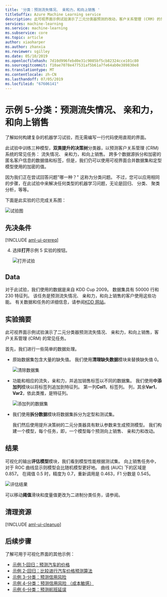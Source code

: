 ```yaml
---
title: '分类：预测流失情况、 亲和力，和向上销售 '
titleSuffix: Azure Machine Learning service
description: 此可视界面示例试验演示了二元分类器预测的改动，客户关系管理 (CRM) 的常见任务。
services: machine-learning
ms.service: machine-learning
ms.subservice: core
ms.topic: article
author: xiaoharper
ms.author: zhanxia
ms.reviewer: sgilley
ms.date: 05/10/2019
ms.openlocfilehash: 7d10d996febd0e31c9085bf5cb82324cce101c80
ms.sourcegitcommit: f10ae7078e477531af5b61a7fe64ab0e389830e8
ms.translationtype: MT
ms.contentlocale: zh-CN
ms.lasthandoff: 07/05/2019
ms.locfileid: "67606141"
---
```

# <a name="sample-5---classification-predict-churn-appetency-and-up-selling"></a>示例 5-分类：预测流失情况、 亲和力，和向上销售 

了解如何构建复杂的机器学习试验，而无需编写一行代码使用直观的界面。

此试验中训练三种模型，**双类提升的决策树**分类器，以预测客户关系管理 (CRM) 系统的常见任务： 流失情况、 亲和力，和向上销售。 跨多个数据源拆分和加密的匿名客户信息的数据值和标签，但是，我们仍可以使用可视界面合并数据集和定型模型使用的加密的值。

因为我们正在尝试回答问题"哪一种？" 这称为分类问题。 不过，您可以应用相同的步骤，在此试验中来解决任何类型的机器学习问题，无论是回归、 分类、 聚类分析，等等。

下面是此实验的已完成关系图：

![试验图](./media/ui-sample-classification-predict-churn/experiment-graph.png)

## <a name="prerequisites"></a>先决条件

[!INCLUDE [aml-ui-prereq](../../../includes/aml-ui-prereq.md)]

4. 选择**打开**示例 5 实验的按钮。

    ![打开试验](media/ui-sample-classification-predict-churn/open-sample5.png)

## <a name="data"></a>Data

对于此试验，我们使用的数据是来自 KDD Cup 2009。 数据集具有 50000 行和 230 特征列。 该任务是预测流失情况、 亲和力，和向上销售的客户使用这些功能。 有关数据和任务的详细信息，请参阅[KDD 网站](https://www.kdd.org/kdd-cup/view/kdd-cup-2009)。

## <a name="experiment-summary"></a>实验摘要

此可视界面示例试验演示了二元分类器预测流失情况、 亲和力，和向上销售，客户关系管理 (CRM) 的常见任务。

首先，我们进行一些简单的数据处理。

- 原始数据集包含大量的缺失值。 我们使用**清理缺失数据**模块来替换缺失值 0。

    ![清除数据集](./media/ui-sample-classification-predict-churn/cleaned-dataset.png)

- 功能和相应的流失，亲和力，并追加销售标签以不同的数据集。 我们使用**中添加列**模块以将标签列追加到特征列。 第一列**Col1**，标签列。 列，其余**Var1**， **Var2**，依此类推，是特征列。

    ![添加列的数据集](./media/ui-sample-classification-predict-churn/added-column1.png)

- 我们使用**拆分数据**模块将数据集拆分为定型和测试集。

    我们然后使用提升决策树的二元分类器具有默认参数来生成预测模型。 我们构建一个模型，每个任务，即，一个模型每个预测向上销售、 亲和力和改动。

## <a name="results"></a>结果

可视化的输出**评估模型**模块，我们看到模型性能根据测试集。 向上销售任务中，对于 ROC 曲线显示则模型会比随机模型更好地。 曲线 (AUC) 下的区域是 0.857。 在阈值 0.5 时，精度为 0.7，重新调用是 0.463，F1 分数是 0.545。

![评估结果](./media/ui-sample-classification-predict-churn/evaluate-result.png)

 可以移动**阈值**滑块和度量值更改为二进制分类任务，请参阅。

## <a name="clean-up-resources"></a>清理资源

[!INCLUDE [aml-ui-cleanup](../../../includes/aml-ui-cleanup.md)]

## <a name="next-steps"></a>后续步骤

了解可用于可视化界面的其他示例：

- [示例 1-回归：预测汽车的价格](ui-sample-regression-predict-automobile-price-basic.md)
- [示例 2-回归：比较进行汽车价格预测算法](ui-sample-regression-predict-automobile-price-compare-algorithms.md)
- [示例 3-分类：预测信用风险](ui-sample-classification-predict-credit-risk-basic.md)
- [示例 4-分类：预测信用风险 （成本敏感）](ui-sample-classification-predict-credit-risk-cost-sensitive.md)
- [示例 6-分类：预测航班延误](ui-sample-classification-predict-flight-delay.md)